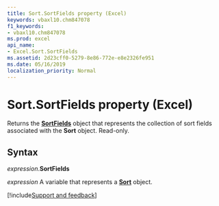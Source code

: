 ```yaml
---
title: Sort.SortFields property (Excel)
keywords: vbaxl10.chm847078
f1_keywords:
- vbaxl10.chm847078
ms.prod: excel
api_name:
- Excel.Sort.SortFields
ms.assetid: 2d23cff0-5279-8e86-772e-e8e2326fe951
ms.date: 05/16/2019
localization_priority: Normal
---
```



# Sort.SortFields property (Excel)

Returns the **[SortFields](excel.sortfields.md)** object that represents the collection of sort fields associated with the **Sort** object. Read-only.


## Syntax

_expression_.**SortFields**

_expression_ A variable that represents a **[Sort](Excel.Sort.md)** object.




[!include[Support and feedback](~/includes/feedback-boilerplate.md)]